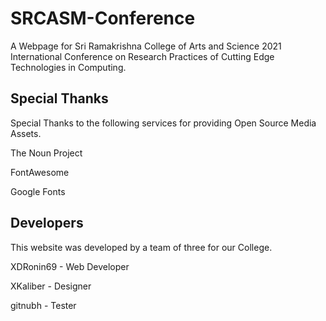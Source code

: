 # SRCASM-Conference

A Webpage for Sri Ramakrishna College of Arts and Science 2021 International Conference on Research Practices of Cutting Edge Technologies in Computing.


## Special Thanks

Special Thanks to the following services for providing Open Source Media Assets.

The Noun Project

FontAwesome

Google Fonts

## Developers 

This website was developed by a team of three for our College. 

XDRonin69 - Web Developer

XKaliber - Designer

gitnubh - Tester
